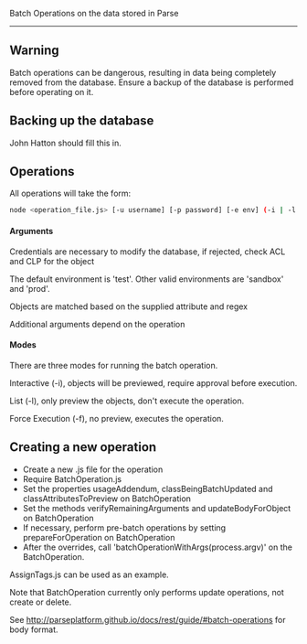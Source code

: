 Batch Operations on the data stored in Parse

***

## Warning

Batch operations can be dangerous, resulting in data being completely removed from the database.
Ensure a backup of the database is performed before operating on it.

## Backing up the database

John Hatton should fill this in.

## Operations

All operations will take the form:

```sh
node <operation_file.js> [-u username] [-p password] [-e env] (-i | -l | -f) <attr> <regex> <additional_args>
```

#### Arguments

Credentials are necessary to modify the database, if rejected, check ACL and CLP for the object

The default environment is 'test'. Other valid environments are 'sandbox' and 'prod'.

Objects are matched based on the supplied attribute and regex

Additional arguments depend on the operation

#### Modes

There are three modes for running the batch operation. 

Interactive (-i), objects will be previewed, require approval before execution.

List (-l), only preview the objects, don't execute the operation.

Force Execution (-f), no preview, executes the operation.

## Creating a new operation

* Create a new .js file for the operation
* Require BatchOperation.js
* Set the properties usageAddendum, classBeingBatchUpdated and classAttributesToPreview on BatchOperation
* Set the methods verifyRemainingArguments and updateBodyForObject on BatchOperation
* If necessary, perform pre-batch operations by setting prepareForOperation on BatchOperation
* After the overrides, call 'batchOperationWithArgs(process.argv)' on the BatchOperation.

AssignTags.js can be used as an example.

Note that BatchOperation currently only performs update operations, not create or delete.

See http://parseplatform.github.io/docs/rest/guide/#batch-operations for body format.

